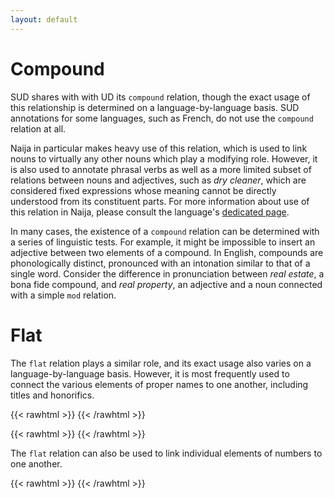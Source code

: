 ```yaml
---
layout: default
---
```

# Compound

SUD shares with with UD its `compound` relation, though the exact usage of this relationship is determined on a language-by-language basis. SUD annotations for some languages, such as French, do not use the `compound` relation at all.

Naija in particular makes heavy use of this relation, which is used to link nouns to virtually any other nouns which play a modifying role. However, it is also used to annotate phrasal verbs as well as a more limited subset of relations between nouns and adjectives, such as *dry cleaner*, which are considered fixed expressions whose meaning cannot be directly understood from its constituent parts. For more information about use of this relation in Naija, please consult the language's [dedicated page](../../../pcm).

In many cases, the existence of a `compound` relation can be determined with a series of linguistic tests. For example, it might be impossible to insert an adjective between two elements of a compound. In English, compounds are phonologically distinct, pronounced with an intonation similar to that of a single word. Consider the difference in pronunciation between *real estate*, a bona fide compound, and *real property*, an adjective and a noun connected with a simple `mod` relation.

# Flat

The `flat` relation plays a similar role, and its exact usage also varies on a language-by-language basis. However, it is most frequently used to connect the various elements of proper names to one another, including titles and honorifics.  

{{< rawhtml >}}
    <reactive-dep-tree
      interactive="true"
      shown-metas="text_en"
      shown-features="UPOS,LEMMA,FEATS.Tense,FEATS.VerbForm,FEATS.Number,FEATS.Person,MISC.Gloss"
      hidden-features="XPOS"
      conll="
      # sent_id = GUM_bio_emperor-18
      # text = Emperor Joshua Norton, in full military regalia, circa 1880 or earlier
      # s_type = frag
      1	Emperor	Emperor	PROPN	NNP	Number=Sing	0	root	_	Entity=(person-1
      2	Joshua	Joshua	PROPN	NNP	Number=Sing	1	flat	_	_
      3	Norton	Norton	PROPN	NNP	Number=Sing	1	flat	_	SpaceAfter=No
      4	,	,	PUNCT	,	_	5	punct	_	_
      5	in	in	ADP	IN	_	1	udep	_	_
      6	full	full	ADJ	JJ	Degree=Pos	8	mod	_	Entity=(abstract-72
      7	military	military	ADJ	JJ	Degree=Pos	8	mod	_	_
      8	regalia	regalia	NOUN	NNS	Number=Plur	5	comp:obj	_	Entity=abstract-72)|SpaceAfter=No
      "
    ></reactive-dep-tree>
{{< /rawhtml >}}


{{< rawhtml >}}
    <reactive-dep-tree
      interactive="true"
      shown-metas="text_en"
      shown-features="UPOS,LEMMA,FEATS.Tense,FEATS.VerbForm,FEATS.Number,FEATS.Person,MISC.Gloss"
      hidden-features="XPOS"
      conll="
      1	Once	once	SCONJ	IN	_	8	mod	_	_
      2	Cyclone	Cyclone	PROPN	NNP	Number=Sing	4	subj	_	Entity=(event-3
      3	Phailin	Phailin	PROPN	NNP	Number=Sing	2	flat	_	Entity=event-3)
      4	comes	come	VERB	VBZ	Mood=Ind|Number=Sing|Person=3|Tense=Pres|VerbForm=Fin	1	comp:obj	_	_
      5	on	on	ADP	IN	_	4	udep	_	_
      6	shore	shore	NOUN	NN	Number=Sing	5	comp:obj	_	Entity=(place-39)
      7	it	it	PRON	PRP	Case=Nom|Gender=Neut|Number=Sing|Person=3|PronType=Prs	8	subj	_	Entity=(event-3)
      8	will	will	AUX	MD	VerbForm=Fin	0	root	_	_
      9	immediately	immediately	ADV	RB	_	8	mod	_	_
      10	begin	begin	VERB	VB	VerbForm=Inf	8	comp:aux	_	_
      11	to	to	PART	TO	_	10	comp:pred	_	_
      12	lose	lose	VERB	VB	VerbForm=Inf	11	comp:obj	_	_
      13	strength	strength	NOUN	NN	Number=Sing	12	comp:obj	_	Entity=(abstract-9)|SpaceAfter=No
      14	.	.	PUNCT	.	_	8	punct	_	_
      "
    ></reactive-dep-tree>
{{< /rawhtml >}}


The `flat` relation can also be used to link individual elements of numbers to one another.

{{< rawhtml >}}
    <reactive-dep-tree
      interactive="true"
      shown-metas="text_en"
      shown-features="UPOS,LEMMA,FEATS.Tense,FEATS.VerbForm,FEATS.Number,FEATS.Person,MISC.Gloss"
      hidden-features="XPOS"
      conll="
      # text_en = In 1918, they say there were forty million deaths around the world.
      1	il	il	PRON	_	_	3	subj@expl	_	Gloss=it
      2	y	y	PRON	_	_	4	comp:obl	_	Gloss=there
      3	a	avoir	AUX	_	_	0	root	_	Gloss=have
      4	eu	avoir	VERB	_	_	3	comp:aux	_	Gloss=had
      5	en	en	ADP	_	_	4	mod	_	Gloss=in
      6	mille	mille	NUM	_	_	5	comp:obj	_	Gloss=thousand
      7	neuf	neuf	NUM	_	_	6	flat	_	Gloss=nine
      8	cent	cent	NUM	_	_	7	flat	_	Gloss=hundred
      9	dix-huit	dix-huit	NUM	_	_	8	flat	_	Gloss=eighteen
      10	sur	sur	ADP	_	_	3	mod	_	Gloss=on
      11	l'	le	DET	_	_	12	det	_	Gloss=the
      12	ensemble	ensemble	NOUN	_	_	10	comp:obj	_	Gloss=whole
      13	de	de	ADP	_	_	12	mod	_	Gloss=of
      14	la	le	DET	_	_	15	det	_	Gloss=the
      15	planète	planète	NOUN	_	_	13	comp:obj	_	Gloss=planet
      16	on	on	PRON	_	_	17	subj	_	Gloss=one
      17	dit	dire	VERB	DISCOURSE	_	15	discourse	_	Gloss=say
      18	quarante	quarante	NUM	_	_	19	det	_	Gloss=forty
      19	millions	million	NOUN	_	_	4	comp:obj	_	Gloss=millions
      20	de	de	ADP	_	_	19	mod	_	Gloss=of
      21	décès	décès	NOUN	_	_	20	comp:obj	_	Gloss=deaths
      "
    ></reactive-dep-tree>
{{< /rawhtml >}}

